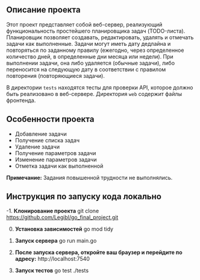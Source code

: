 ## Описание проекта

Этот проект представляет собой веб-сервер, реализующий функциональность простейшего планировщика задач (TODO-листа). Планировщик позволяет создавать, редактировать, удалять и отмечать задачи как выполненные. Задачи могут иметь дату дедлайна и повторяться по заданному правилу (ежегодно, через определенное количество дней, в определенные дни месяца или недели). При выполнении задачи, она либо удаляется (обычные задачи), либо переносится на следующую дату в соответствии с правилом повторения (повторяющиеся задачи).

В директории `tests` находятся тесты для проверки API, которое должно быть реализовано в веб-сервере.
Директория `web` содержит файлы фронтенда.

## Особенности проекта
- Добавление задачи
- Получение списка задач
- Удаление задачи
- Получение параметров задачи
- Изменение параметров задачи
- Отметка задачи как выполненной

**Примечание:** Задания повышенной трудности не выполнялись.

## Инструкция по запуску кода локально
-1. **Клонирование проекта**
git clone https://github.com/Legibl/go_final_project.git

0. **Установка зависимостей**
go mod tidy

1. **Запуск сервера**
go run main.go

2. **После запуска сервера, откройте ваш браузер и перейдите по адресу:**
http://localhost:7540

3. **Запуск тестов**
go test ./tests
